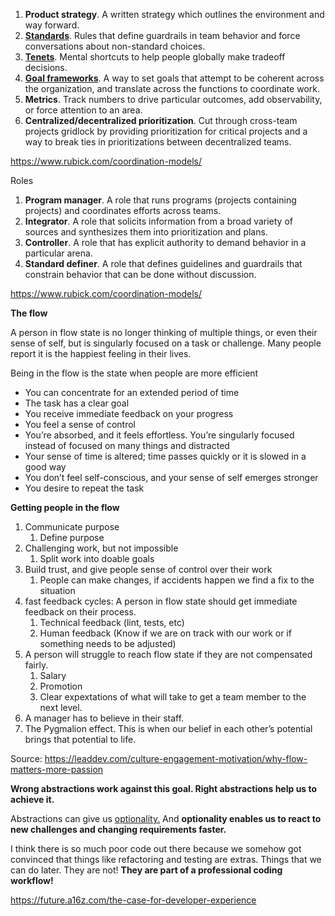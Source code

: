1. **Product strategy**. A written strategy which outlines the environment and way forward.
2. **[Standards](https://www.rubick.com/exploration-and-exploitation-in-technical-standards/)**. Rules that define guardrails in team behavior and force conversations about non-standard choices.
3. **[Tenets](https://www.rubick.com/tenets-for-faster-decisionmaking/)**. Mental shortcuts to help people globally make tradeoff decisions.
4. **[Goal frameworks](https://www.rubick.com/advice-for-using-goal-frameworks/)**. A way to set goals that attempt to be coherent across the organization, and translate across the functions to coordinate work.
5. **Metrics**. Track numbers to drive particular outcomes, add observability, or force attention to an area.
6. **Centralized/decentralized prioritization**. Cut through cross-team projects gridlock by providing prioritization for critical projects and a way to break ties in prioritizations between decentralized teams.



<https://www.rubick.com/coordination-models/>





Roles

1. **Program manager**. A role that runs programs (projects containing projects) and coordinates efforts across teams.
2. **Integrator**. A role that solicits information from a broad variety of sources and synthesizes them into prioritization and plans.
3. **Controller**. A role that has explicit authority to demand behavior in a particular arena.
4. **Standard definer**. A role that defines guidelines and guardrails that constrain behavior that can be done without discussion.





<https://www.rubick.com/coordination-models/>



**The flow**

A person in flow state is no longer thinking of multiple things, or even their sense of self, but is singularly focused on a task or challenge. Many people report it is the happiest feeling in their lives.



Being in the flow is the state when people are more efficient



* You can concentrate for an extended period of time
* The task has a clear goal
* You receive immediate feedback on your progress
* You feel a sense of control
* You’re absorbed, and it feels effortless. You’re singularly focused instead of focused on many things and distracted
* Your sense of time is altered; time passes quickly or it is slowed in a good way
* You don’t feel self-conscious, and your sense of self emerges stronger
* You desire to repeat the task







**Getting people in the flow**

1. Communicate purpose
   1. Define purpose
2. Challenging work, but not impossible
   1. Split work into doable goals
3. Build trust, and give people sense of control over their work
   1. People can make changes, if accidents happen we find a fix to the situation
4. fast feedback cycles: A person in flow state should get immediate feedback on their process. 
   1. Technical feedback (lint, tests, etc)
   2. Human feedback (Know if we are on track with our work or if something needs to be adjusted)
5. A person will struggle to reach flow state if they are not compensated fairly.
   1. Salary
   2. Promotion
   3. Clear expextations of what will take to get a team member to the next level.
6.  A manager has to believe in their staff. 
   1. The Pygmalion effect. This is when our belief in each other’s potential brings that potential to life. 



Source: <https://leaddev.com/culture-engagement-motivation/why-flow-matters-more-passion>







 **Wrong abstractions work against this goal. Right abstractions help us to achieve it.**

Abstractions can give us [optionality.](https://email.mg2.substack.com/c/eJwlkEGOhCAQRU_TLA0FIrpgMZu5hkEolQwCAewe5_RDtwkpoCqVn_eMrrjFfKkUSyXvMtcroQr4Kh5rxUzOgnl2VvVi5FRIIO1pYRQjcWVeM-KhnVc1n0jSuXhndHUxfDYGzkcgu-qBriCERMlNz8U6TZQudh1WKQRndrqD9WkdBoMKn5ivGJB4tdeayoN_Pdh3O1VfPuaEOpcYugNbK6Z3mvauXu1HnGKUAQAFKtkgho51Rk89crDLChMCYrf_LuHP9Nujp8fGunIupWrz05l4kKz26HWbWB0cev3UHnP8jBrc3O7jDC1rxqAXj_bmrre-j4l5w4C5abWzrgoGLqSAAaaxFzfmWwznUrKmsmXb2LaCeuFiG_dvaoCY_wG4m4pH) And **optionality enables us to react to new challenges and changing requirements faster.**



I think there is so much poor code out there because we somehow got convinced that things like refactoring and testing are extras. Things that we can do later. They are not! **They are part of a professional coding workflow!**





<https://future.a16z.com/the-case-for-developer-experience>